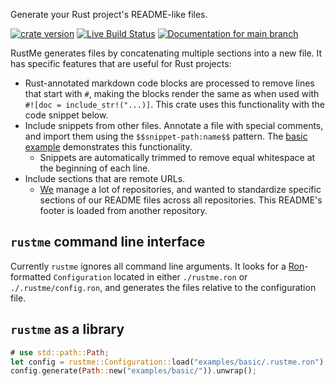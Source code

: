 Generate your Rust project's README-like files.

[![crate version](https://img.shields.io/crates/v/rustme.svg)](https://crates.io/crates/rustme)
[![Live Build Status](https://img.shields.io/github/workflow/status/khonsulabs/rustme/Tests/main)](https://github.com/khonsulabs/rustme/actions?query=workflow:Tests)
[![Documentation for `main` branch](https://img.shields.io/badge/docs-main-informational)](https://khonsulabs.github.io/rustme/main/rustme/)

RustMe generates files by concatenating multiple sections into a new file. It has specific features that are useful for Rust projects:

- Rust-annotated markdown code blocks are processed to remove lines that start with `#`, making the blocks render the same as when used with `#![doc = include_str!("...)]`. This crate uses this functionality with the code snippet below.
- Include snippets from other files. Annotate a file with special comments, and import them using the `$$snippet-path:name$$` pattern. The [basic example](./examples/basic/main.rs) demonstrates this functionality.
  - Snippets are automatically trimmed to remove equal whitespace at the beginning of each line.
- Include sections that are remote URLs.
  - [We](https://khonsulabs.com) manage a lot of repositories, and wanted to standardize specific sections of our README files across all repositories. This README's footer is loaded from another repository.

## `rustme` command line interface

Currently `rustme` ignores all command line arguments. It looks for a
[Ron](https://github.com/ron-rs/ron)-formatted `Configuration` located in either
`./rustme.ron` or `./.rustme/config.ron`, and generates the files relative to
the configuration file.

## `rustme` as a library

```rust
# use std::path::Path;
let config = rustme::Configuration::load("examples/basic/.rustme.ron").unwrap();
config.generate(Path::new("examples/basic/")).unwrap();
```
